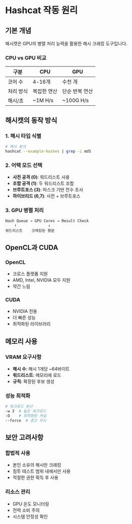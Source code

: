 # Hashcat 작동 원리

## 기본 개념

해시캣은 GPU의 병렬 처리 능력을 활용한 해시 크래킹 도구입니다.

### CPU vs GPU 비교

| 구분      | CPU         | GPU            |
| --------- | ----------- | -------------- |
| 코어 수   | 4-16개      | 수천 개        |
| 처리 방식 | 복잡한 연산 | 단순 반복 연산 |
| 해시/초   | ~1M H/s     | ~100G H/s      |

## 해시캣의 동작 방식

### 1. 해시 타입 식별

```bash
# 해시 분석
hashcat --example-hashes | grep -i md5
```

### 2. 어택 모드 선택

- **사전 공격 (0)**: 워드리스트 사용
- **조합 공격 (1)**: 두 워드리스트 조합
- **브루트포스 (3)**: 마스크 기반 전수 조사
- **하이브리드 (6,7)**: 사전 + 브루트포스

### 3. GPU 병렬 처리

```
Hash Queue → GPU Cores → Result Check
    ↑              ↓
워드리스트    크래킹된 평문
```

## OpenCL과 CUDA

### OpenCL

- 크로스 플랫폼 지원
- AMD, Intel, NVIDIA 모두 지원
- 약간 느림

### CUDA

- NVIDIA 전용
- 더 빠른 성능
- 최적화된 라이브러리

## 메모리 사용

### VRAM 요구사항

- **해시 수**: 해시 1개당 ~64바이트
- **워드리스트**: 메모리에 로드
- **규칙**: 확장된 후보 생성

### 성능 최적화

```bash
# 워크로드 분산
-w 3  # 높은 워크로드
-O    # 최적화된 커널
--force  # 경고 무시
```

## 보안 고려사항

### 합법적 사용

- 본인 소유의 해시만 크래킹
- 침투 테스트 범위 내에서만 사용
- 적절한 권한 획득 후 사용

### 리소스 관리

- GPU 온도 모니터링
- 전력 소비 주의
- 시스템 안정성 확인
